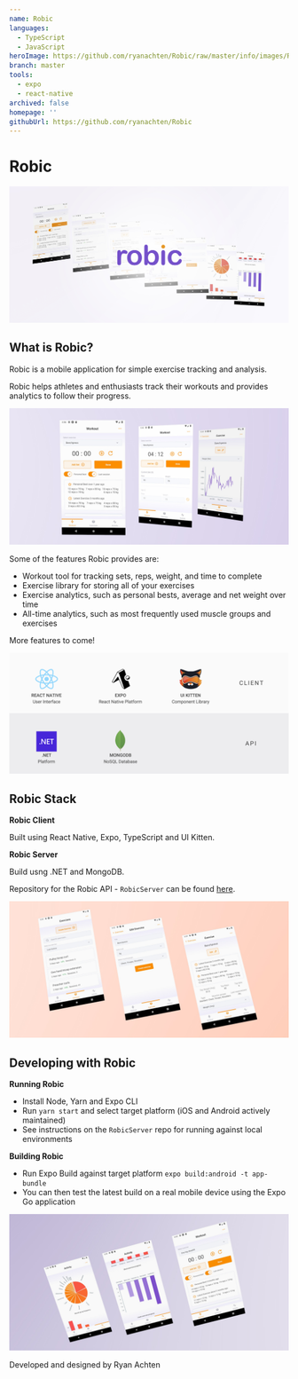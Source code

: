 ```yaml
---
name: Robic
languages:
  - TypeScript
  - JavaScript
heroImage: https://github.com/ryanachten/Robic/raw/master/info/images/Robic_Flow_1.jpg
branch: master
tools:
  - expo
  - react-native
archived: false
homepage: ''
githubUrl: https://github.com/ryanachten/Robic
---
```

# Robic

![Robic Feature Image](https://github.com/ryanachten/Robic/raw/master/info/images/Robic_FeatureImage_2.jpg?raw=true "Robic Feature Image")

## What is Robic?

Robic is a mobile application for simple exercise tracking and analysis.

Robic helps athletes and enthusiasts track their workouts and provides analytics to follow their progress.

![Robic Workout User Flow](https://github.com/ryanachten/Robic/raw/master/info/images/Robic_Flow_1.jpg?raw=true "Robic Workout User Flow")

Some of the features Robic provides are:

- Workout tool for tracking sets, reps, weight, and time to complete
- Exercise library for storing all of your exercises
- Exercise analytics, such as personal bests, average and net weight over time
- All-time analytics, such as most frequently used muscle groups and exercises

More features to come!

![Robic Stack](https://github.com/ryanachten/Robic/raw/master/info/images/Robic_Stack.jpg?raw=true "Robic Stack")

## Robic Stack

**Robic Client**

Built using React Native, Expo, TypeScript and UI Kitten.

**Robic Server**

Build usng .NET and MongoDB.

Repository for the Robic API - `RobicServer` can be found [here](https://github.com/ryanachten/RobicServer).

![Robic Exercise User Flow](https://github.com/ryanachten/Robic/raw/master/info/images/Robic_Flow_2.jpg?raw=true "Robic Exercise User Flow")

## Developing with Robic

**Running Robic**

- Install Node, Yarn and Expo CLI
- Run `yarn start` and select target platform (iOS and Android actively maintained)
- See instructions on the `RobicServer` repo for running against local environments

**Building Robic**

- Run Expo Build against target platform `expo build:android -t app-bundle`
- You can then test the latest build on a real mobile device using the Expo Go application

![Robic Analytics User Flow](https://github.com/ryanachten/Robic/raw/master/info/images/Robic_Flow_3.jpg?raw=true "Robic Analytics User Flow")

Developed and designed by Ryan Achten

